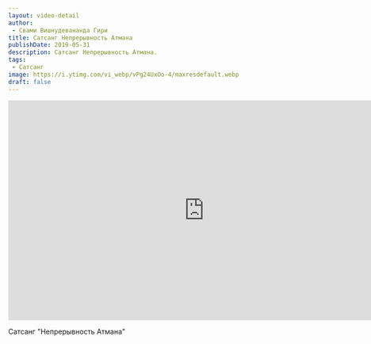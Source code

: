 ```yaml
---
layout: video-detail
author:
 - Свами Вишнудевананда Гири
title: Сатсанг Непрерывность Атмана
publishDate: 2019-05-31
description: Сатсанг Непрерывность Атмана. 
tags: 
 - Сатсанг
image: https://i.ytimg.com/vi_webp/vPg24UxOo-4/maxresdefault.webp
draft: false
---
```


<iframe width="790" height="444" src="https://www.youtube.com/embed/vPg24UxOo-4" frameborder="0" allowfullscreen=""></iframe> 

  Сатсанг "Непрерывность Атмана"

  

 